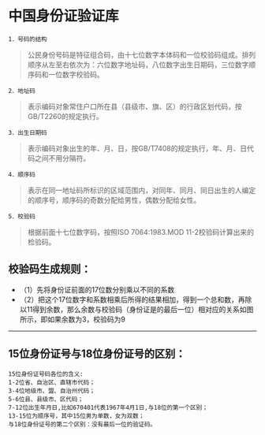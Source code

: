 # 中国身份证验证库



`1．号码的结构`

>公民身份号码是特征组合码，由十七位数字本体码和一位校验码组成。排列顺序从左至右依次为：六位数字地址码，八位数字出生日期码，三位数字顺序码和一位数字校验码。

`2．地址码`

>表示编码对象常住户口所在县（县级市、旗、区）的行政区划代码，按GB/T2260的规定执行。

`3．出生日期码`

>表示编码对象出生的年、月、日，按GB/T7408的规定执行，年、月、日代码之间不用分隔符。

`4．顺序码`

>表示在同一地址码所标识的区域范围内，对同年、同月、同日出生的人编定的顺序号，顺序码的奇数分配给男性，偶数分配给女性。

`5．校验码`

>根据前面十七位数字码，按照ISO 7064:1983.MOD 11-2校验码计算出来的检验码。

## 校验码生成规则：

* （1）先将身份证前面的17位数分别乘以不同的系数
*   （2）把这个17位数字和系数相乘后所得的结果相加，得到一个总和数，再除以11得到余数，那么余数与校验码（身份证是的最后一位）相对应的关系如图所示，即如果余数为3，校验码为9

*****
    
## 15位身份证号与18位身份证号的区别： 

    15位身份证号码各位的含义:
    1-2位省、自治区、直辖市代码；
    3-4位地级市、盟、自治州代码；
    5-6位县、县级市、区代码；
    7-12位出生年月日,比如670401代表1967年4月1日,与18位的第一个区别；
    13-15位为顺序号，其中15位男为单数，女为双数；
    与18位身份证号的第二个区别：没有最后一位的验证码。 



